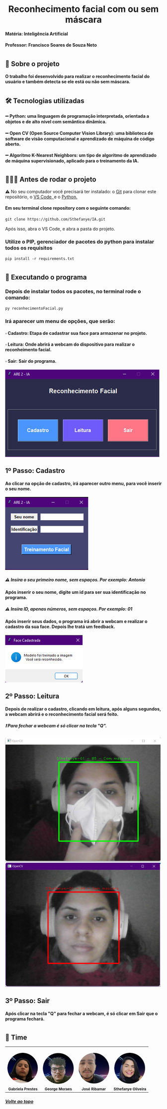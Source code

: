 <h1 align="center" > Reconhecimento facial com ou sem máscara </h1>

<div align = "start">
  <h4>Matéria: Inteligência Artificial </h4> 
  <h4>Professor: Francisco Soares de Souza Neto </h4>
</div>

<h1></h1>

<div>
    <h2> 💬 Sobre o projeto </h2>
    <h4> O trabalho foi desenvolvido para realizar o reconhecimento facial do usuário e também detecta se ele está ou não sem máscara.  </h4>
</div>

<h1></h1>

<div>
    <h2> 🛠 Tecnologias utilizadas </h2>
    <h4>  ➖ Python: uma linguagem de programação interpretada, orientada a objetos e de alto nível com semântica dinâmica. </h4>
    <h4>  ➖ Open CV (Open Source Computer Vision Library): uma biblioteca de software de visão computacional e aprendizado de máquina de código aberto.</h4>
    <h4>  ➖ Algoritmo K-Nearest Neighbors: um tipo de algoritmo de aprendizado de máquina supervisionado, aplicado para o treinamento da IA. </h4>
</div>

<h1></h1>

<div>
    <h2> 👨🏽‍💻 Antes de rodar o projeto</h2>

⚠️ No seu computador você precisará ter instalado: o <a href="https://git-scm.com/downloads">Git</a> para clonar este repositório, o <a href="https://code.visualstudio.com/">VS Code, </a>e o <a href="https://www.python.org/downloads/">Python.</a>

<h4>Em seu terminal clone repository com o seguinte comando: </h4>

```markdown
git clone https://github.com/Sthefanye/IA.git
```

Após isso, abra o VS Code, e abra a pasta do projeto.

<h3>  Utilize o PIP, gerenciador de pacotes do python para instalar todos os requisitos</h3>

```markdown 
pip install -r requirements.txt
```
</div>

<h1></h1>
<h2> 🦿 Executando o programa </h2>
<h3>  Depois de instalar todos os pacotes, no terminal rode o comando: </h3>

```markdown 
py reconhecimentoFacial.py
```
<h3> Irá aparecer um menu de opções, que serão:</h3>
<h4><b>▫️ Cadastro: Etapa de cadastrar sua face para armazenar no projeto.</h4>
<h4><b>▫️ Leitura: Onde abrirá a webcam do dispositivo para realizar o reconheimento facial.</h4>
<h4><b>▫️ Sair: Sair do programa.</h4>
  
<img src="https://github.com/Sthefanye/IA/blob/main/Docs/Steps/menu.png" alt="Menu de opções">
  
<h2>1º Passo: Cadastro </h2>
  <h4>Ao clicar na opção de cadastro, irá aparecer outro menu, para você inserir o seu nome. </h4>
  <img src="https://github.com/Sthefanye/IA/blob/main/Docs/Steps/register.png" alt="Registrar usuário">
  <h5> ⚠️ Insira o seu primeiro nome, sem espaços. Por exemplo: Antonio</h5>
  <h4>Após inserir o seu nome, digite um id para ser sua identificação no programa.</h5>
  <h5> ⚠️ Insira ID, apenas números, sem espaços. Por exemplo: 01</h3>
  <h4>Após inserir seus dados, o programa irá abrir a webcam e realizar o cadastro da sua face. Depois lhe tratá um feedback.</h5>
   <img src="https://github.com/Sthefanye/IA/blob/main/Docs/Steps/register_successfully.png" alt="Feedback">

<h2>2º Passo: Leitura </h2>
  <h4>Depois de realizar o cadastro, clicando em leitura, após alguns segundos, a webcam abrirá e o reconhecimento facial será feito. </h4>
   <h5> ❗️ Para fechar a webcam é só clicar na tecla "Q". </h5>
  <img src="https://github.com/Sthefanye/IA/blob/main/Docs/Steps/face_maskon.png" alt="Com máscara" width="500" height="400">
  <img src="https://github.com/Sthefanye/IA/blob/main/Docs/Steps/face_maskoff.png" alt="Sem máscara" width="500" height="400">
  
<h2>3º Passo: Sair </h2>
  <h4>Após clicar na tecla "Q" para fechar a webcam, é só clicar em Sair que o programa fechará.</h4>
<h1></h1>

<h2> 🤝 Time </h2>
<table>
<tr>
<td align="center"><br><img style="border-radius: 50%;" src="https://github.com/Sthefanye/IA/blob/main/Docs/Team/Gabriela.png" width="100px;" alt=""/><br /><sub><b>Gabriela Prestes</b></sub></a></td>
<td align="center"><br><img style="border-radius: 50%;" src="https://github.com/Sthefanye/IA/blob/main/Docs/Team/George.png" width="100px;" alt=""/><br /><sub><b>George Moraes</b></sub></a></td>
<td align="center"><br><img style="border-radius: 50%;" src="https://github.com/Sthefanye/IA/blob/main/Docs/Team/Jose.png" width="100px;" alt=""/><br /><sub><b>José Ribamar</b></sub></a></td>
<td align="center"><br><img style="border-radius: 50%;" src="https://github.com/Sthefanye/IA/blob/main/Docs/Team/Sthefanye.png" width="100px;" alt=""/><br /><sub><b>Sthefanye Oliveira</b></sub></a></td>
</tr>
</table>

<h5> <a href="#top">Volte ao topo</a> </h5>
